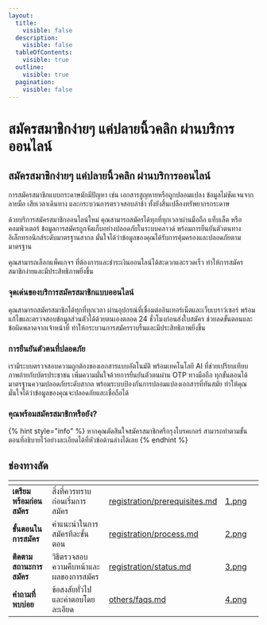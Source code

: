 ```yaml
---
layout:
  title:
    visible: false
  description:
    visible: false
  tableOfContents:
    visible: true
  outline:
    visible: true
  pagination:
    visible: false
---
```


# สมัครสมาชิกง่ายๆ แค่ปลายนิ้วคลิก ผ่านบริการออนไลน์

## สมัครสมาชิกง่ายๆ แค่ปลายนิ้วคลิก ผ่านบริการออนไลน์

การสมัครสมาชิกแบบกระดาษมักมีปัญหา เช่น เอกสารสูญหายหรือถูกปลอมแปลง ข้อมูลไม่ชัดเจนจากลายมือ เสียเวลาเดินทาง และกระบวนการตรวจสอบล่าช้า ทั้งยังสิ้นเปลืองทรัพยากรกระดาษ

ด้วยบริการสมัครสมาชิกออนไลน์ใหม่ คุณสามารถสมัครได้ทุกที่ทุกเวลาผ่านมือถือ แท็บเล็ต หรือคอมพิวเตอร์ ข้อมูลการสมัครถูกจัดเก็บอย่างปลอดภัยในระบบคลาวด์ พร้อมการยืนยันตัวตนทางอิเล็กทรอนิกส์ระดับมาตรฐานสากล มั่นใจได้ว่าข้อมูลของคุณได้รับการคุ้มครองและปลอดภัยตามมาตรฐาน

คุณสามารถเลือกแพ็คเกจฯ ที่ต้องการและชำระเงินออนไลน์ได้สะดวกและรวดเร็ว ทำให้การสมัครสมาชิกง่ายและมีประสิทธิภาพยิ่งขึ้น

### จุดเด่นของบริการสมัครสมาชิกแบบออนไลน์

คุณสามารถสมัครสมาชิกได้ทุกที่ทุกเวลา ผ่านอุปกรณ์ที่เชื่อมต่ออินเทอร์เน็ตและเว็บเบราว์เซอร์ พร้อมแก้ไขและตรวจสอบข้อมูลส่วนตัวได้ด้วยตนเองตลอด 24 ชั่วโมงก่อนส่งใบสมัคร ช่วยลดขั้นตอนและข้อผิดพลาดจากเจ้าหน้าที่ ทำให้กระบวนการสมัครราบรื่นและมีประสิทธิภาพยิ่งขึ้น

### การยืนยันตัวตนที่ปลอดภัย

เรามีระบบตรวจสอบความถูกต้องของเอกสารแบบอัตโนมัติ พร้อมเทคโนโลยี AI ที่ช่วยเปรียบเทียบภาพถ่ายกับบัตรประชาชน เพิ่มความมั่นใจด้วยการยืนยันตัวตนผ่าน OTP ทางมือถือ ทุกขั้นตอนได้มาตรฐานความปลอดภัยระดับสากล พร้อมระบบป้องกันการปลอมแปลงเอกสารที่ทันสมัย ทำให้คุณมั่นใจได้ว่าข้อมูลของคุณจะปลอดภัยและเชื่อถือได้

### คุณพร้อมสมัครสมาชิกหรือยัง?

{% hint style="info" %}
หากคุณตัดสินใจสมัครสมาชิกศรีกรุงโบรคเกอร์ สามารถทำตามขั้นตอนที่อธิบายไว้อย่างละเอียดได้ที่หัวข้อด้านล่างได้เลย
{% endhint %}

## ช่องทางลัด

<table data-card-size="large" data-view="cards">
  <thead>
    <tr>
      <th></th>
      <th></th>
      <th data-hidden data-card-target data-type="content-ref"></th>
      <th data-hidden data-card-cover data-type="files"></th>
      <th data-hidden></th>
    </tr>
  </thead>
  <tbody>
    <tr>
      <td><strong>เตรียมพร้อมก่อนสมัคร</strong></td>
      <td>สิ่งที่ควรทราบก่อนเริ่มการสมัคร</td>
      <td><a href="registration/prerequisites.md">registration/prerequisites.md</a></td>
      <td><a href=".gitbook/assets/1.png">1.png</a></td>
      <td></td>
    </tr>
    <tr>
      <td><strong>ขั้นตอนในการสมัคร</strong></td>
      <td>คำแนะนำในการสมัครทีละขั้นตอน</td>
      <td><a href="registration/process.md">registration/process.md</a></td>
      <td><a href=".gitbook/assets/2.png">2.png</a></td>
      <td></td>
    </tr>
    <tr>
      <td><strong>ติดตามสถานะการสมัคร</strong></td>
      <td>วิธีตรวจสอบความคืบหน้าและผลของการสมัคร</td>
      <td><a href="registration/status.md">registration/status.md</a></td>
      <td><a href=".gitbook/assets/3.png">3.png</a></td>
      <td></td>
    </tr>
    <tr>
      <td><strong>คำถามที่พบบ่อย</strong></td>
      <td>ข้อสงสัยทั่วไปและคำตอบโดยละเอียด</td>
      <td><a href="others/faqs.md">others/faqs.md</a></td>
      <td><a href=".gitbook/assets/4.png">4.png</a></td>
      <td></td>
    </tr>
  </tbody>
</table>